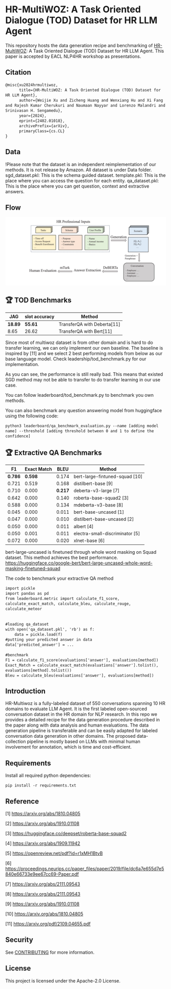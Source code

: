 # HR-MultiWOZ: A Task Oriented Dialogue (TOD) Dataset for HR LLM Agent

This repository hosts the data generation recipe and benchmarking of [HR-MultiWOZ](https://arxiv.org/abs/2402.01018): A Task Oriented Dialogue (TOD) Dataset for HR LLM Agent. This paper is accepted by EACL NLP4HR workshop as presentations. 

## Citation
```
@misc{xu2024hrmultiwoz,
      title={HR-MultiWOZ: A Task Oriented Dialogue (TOD) Dataset for HR LLM Agent}, 
      author={Weijie Xu and Zicheng Huang and Wenxiang Hu and Xi Fang and Rajesh Kumar Cherukuri and Naumaan Nayyar and Lorenzo Malandri and Srinivasan H. Sengamedu},
      year={2024},
      eprint={2402.01018},
      archivePrefix={arXiv},
      primaryClass={cs.CL}
}
```

## Data
!Please note that the dataset is an independent reimplementation of our methods. It is not release by Amazon. 
All dataset is under Data folder.
sgd_dataset.pkl: This is the schema guided dataset.
template.pkl: This is the place where you can access the question for each entity.
qa_dataset.pkl: This is the place where you can get question, context and extractive answers. 

## Flow
![The workflow of the paper](diagram.jpeg)



## :trophy: TOD Benchmarks

| JAG    | slot accuracy   | Method                        |
|--------|-----------------|-------------------------------|
| **18.89**  | **55.61**          | TransferQA with Deberta[11]                   |
| 8.65   | 26.62           | TransferQA with Bert[11]                   |


Since most of multiwoz dataset is from other domain and is hard to do transfer learning, we can only implement our own baseline. The baseline is inspired by [11] and we select 2 best performing models from below as our base language model. Check leadership/tod_benchmark.py for our implementation. 

As you can see, the performance is still really bad. This means that existed SGD method may not be able to transfer to do transfer learning in our use case. 

You can follow leaderboard/tod_benchmark.py to benchmark you own methods. 

You can also benchmark any question answering model from huggingface using the following code:
```
python3 leaderboard/qa_benchmark_evaluation.py --name [adding model name] --threshold [adding threshold between 0 and 1 to define the confidence]
```

## :trophy: Extractive QA Benchmarks
| F1    | Exact Match | BLEU    | Method                        |
|-------|-------------|---------|-------------------------------|
|**0.786**  | **0.598**       | 0.174   | bert-large-fintuned-squad [10]      |
|0.721  | 0.519       | 0.168   | distilbert-base [9]          |
|0.710  | 0.000       | **0.217**   | deberta-v3-large [7]         |
|0.642  | 0.000       | 0.140   | roberta-base-squad2 [3]      |
|0.588  | 0.000       | 0.134   | mdeberta-v3-base [8]         |
|0.045  | 0.000       | 0.011   | bert-base-uncased [1]        |
|0.047  | 0.000       | 0.010   | distilbert-base-uncased [2]  |
|0.050  | 0.000       | 0.011   | albert [4]                   |
|0.050  | 0.001       | 0.011   | electra-small-discriminator [5] |
|0.072  | 0.000       | 0.020   | xlnet-base [6]               |




bert-large-uncased is finetuned through whole word masking on Squad dataset. This method achieves the best performance.
 https://huggingface.co/google-bert/bert-large-uncased-whole-word-masking-finetuned-squad

The code to benchmark your extractive QA method
```
import pickle
import pandas as pd
from leaderboard.metric import calculate_f1_score, calculate_exact_match, calculate_bleu, calculate_rouge, calculate_meteor


#loading qa_dataset
with open('qa_dataset.pkl', 'rb') as f:
    data = pickle.load(f)
#putting your predicted answer in data
data['predicted_answer'] = ...

#benchmark
F1 = calculate_f1_score(evaluations['answer'], evaluations[method])
Exact_Match = calculate_exact_match(evaluations['answer'].tolist(), evaluations[method].tolist())
Bleu = calculate_bleu(evaluations['answer'], evaluations[method])

```

## Introduction

HR-Multiwoz is a fully-labeled dataset of 550 conversations spanning 10 HR domains to evaluate LLM Agent. It is the first labeled open-sourced conversation dataset in the HR domain for NLP research. In this repo we provides a detailed recipe for the data generation procedure described in the paper along with data analysis and human evaluations. The data generation pipeline is transferable and can be easily adapted for labeled conversation data generation in other domains. The proposed data-collection pipeline is mostly based on LLMs with minimal human involvement for annotation, which is time and cost-efficient. 

## Requirements

Install all required python dependencies:

```
pip install -r requirements.txt
```

## Reference
[1] https://arxiv.org/abs/1810.04805

[2] https://arxiv.org/abs/1910.01108

[3] https://huggingface.co/deepset/roberta-base-squad2

[4] https://arxiv.org/abs/1909.11942

[5] https://openreview.net/pdf?id=r1xMH1BtvB

[6] https://proceedings.neurips.cc/paper_files/paper/2019/file/dc6a7e655d7e5840e66733e9ee67cc69-Paper.pdf

[7] https://arxiv.org/abs/2111.09543

[8] https://arxiv.org/abs/2111.09543

[9] https://arxiv.org/abs/1910.01108

[10] https://arxiv.org/abs/1810.04805

[11] https://arxiv.org/pdf/2109.04655.pdf
## Security

See [CONTRIBUTING](CONTRIBUTING.md#security-issue-notifications) for more information.

## License

This project is licensed under the Apache-2.0 License.


